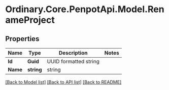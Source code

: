 # Ordinary.Core.PenpotApi.Model.RenameProject

## Properties

Name | Type | Description | Notes
------------ | ------------- | ------------- | -------------
**Id** | **Guid** | UUID formatted string | 
**Name** | **string** | string | 

[[Back to Model list]](../README.md#documentation-for-models) [[Back to API list]](../README.md#documentation-for-api-endpoints) [[Back to README]](../README.md)

